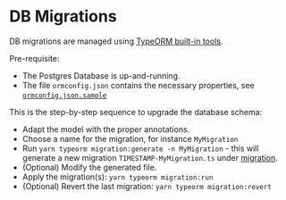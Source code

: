 # DB Migrations

DB migrations are managed using [TypeORM built-in tools](https://typeorm.io/#/migrations).

Pre-requisite:
* The Postgres Database is up-and-running.  
* The file `ormconfig.json` contains the necessary properties, see [`ormconfig.json.sample`](/ormconfig.json.sample)  

This is the step-by-step sequence to upgrade the database schema:

* Adapt the model with the proper annotations.
* Choose a name for the migration, for instance `MyMigration` 
* Run `yarn typeorm migration:generate -n MyMigration` - this will generate a new migration `TIMESTAMP-MyMigration.ts` under [migration](/src/logion/migration).
* (Optional) Modify the generated file.
* Apply the migration(s): `yarn typeorm migration:run`
* (Optional) Revert the last migration: `yarn typeorm migration:revert`
